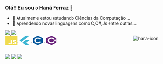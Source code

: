 ### Olá!! Eu sou o Hanã Ferraz 👋

- 🔭 Atualmente estou estudando Ciências da Computação ...
- 🌱 Aprendendo novas linguagens como C,C#,Js entre outras....

<div align= "centro" >
  <a href = " https://github.com/hanaferraz">
  <img heigth = "180em" src= "https://github-readme-stats.vercel.app/api?username=hanaferraz&show_icons=true&theme=dracula&include_all_commits=true&count_private=true"/_>
  <img heigth = "180em" src= "https://github-readme-stats.vercel.app/api/top-langs/?username=hanaferraz&layout=compact&langs_count=7&theme=dracula"/_>
  </div>
  
<div style = "display: inline_block">
  <img align = "center" alt = "hana-Js" height = "30" width = "40" src = "https://raw.githubusercontent.com/devicons/devicon/master/icons/javascript/javascript-plain.svg ">
  <img align = "center" alt = "hana-Flutter" height = "30" width = "40" src = "https://raw.githubusercontent.com/devicons/devicon/master/icons/flutter/flutter-plain.svg">
  <img align = "center" alt = "hana-C" height = "30" width = "40" src = "https://raw.githubusercontent.com/devicons/devicon/master/icons/c/c-plain.svg ">
  <img align = "center" alt = "hana-Csharp" height = "30" width = "40" src = "https://raw.githubusercontent.com/devicons/devicon/master/icons/csharp/csharp-plain.svg ">
  <img align = "right" alt ="hana-icon" height = "100" widht = "50" src="https://lh3.googleusercontent.com/a/ACg8ocL5S4en2E8cvG6AXDQp25tQFGEZTPxZmcK8Qo2Yazisg48=s288-c-no">
</div> 

  ##
  
<div>
  <a href = "https://www.instagram.com/hana_martinsferraz/ target="_blank" ><img src= "https://img.shields.io/badge/Instagram-E4405F?style=for-the-badge&logo=instagram&logoColor=white" target="_blank" ></a>
  <a href = "https://www.linkedin.com/in/han%C3%A3-martins-ferraz-91946a244/ target="_blank" ><img src= "https://img.shields.io/badge/LinkedIn-0077B5?style=for-the-badge&logo=linkedin&logoColor=white" target="_blank" ></a>
  <a href = "mailto:hanamartinsferraz@gmail.com" target"_blank" ><img src= "https://img.shields.io/badge/Gmail-D14836?style=for-the-badge&logo=gmail&logoColor=white" target="_blank" ></a>
</div>
